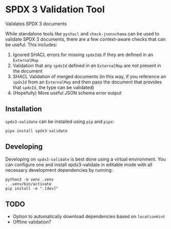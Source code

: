 # SPDX 3 Validation Tool

Validates SPDX 3 documents

While standalone tools like `pyshacl` and `check-jsonschema` can be used to
validate SPDX 3 documents, there are a few context-aware checks that can be
useful. This includes:

1. Ignored SHACL errors for missing `spdxId`s if they are defined in an
   `ExternalMap`
2. Validation that any `spdxId` defined in an `ExternalMap` are _not_ present
   in the document
3. SHACL Validation of merged documents (in this way, if you reference an
   `spdxId` from an `ExternalMap` and then pass the document that provides that
   `spdxId`, the type can be validated)
4. (Hopefully) More useful JSON schema error output

## Installation

`spdx3-validate` can be installed using `pip` and `pipx`:

```shell
pipx install spdx3-validate
```

## Developing

Developing on `spdx3-validate` is best done using a virtual environment. You
can configure one and install spdx3-validate in editable mode with all
necessary development dependencies by running:

```shell
python3 -m venv .venv
. .venv/bin/activate
pip install -e ".[dev]"
```

## TODO

* Option to automatically download dependencies based on `locationHint`
* Offline validation?
